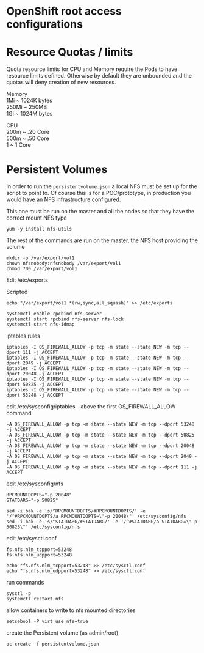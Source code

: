 OpenShift root access configurations
===

# Resource Quotas / limits

Quota resource limits for CPU and Memory require the Pods to have resource limits defined.  Otherwise by default they are unbounded and the quotas will deny creation of new resources.

Memory  
1Mi ~ 1024K bytes  
250Mi ~ 250MB  
1Gi ~ 1024M bytes  

CPU  
200m ~ .20 Core  
500m ~ .50 Core  
1 ~ 1 Core  


# Persistent Volumes

In order to run the `persistentvolume.json` a local NFS must be set up for the script to point to.  Of course this is for a POC/prototype, in production you would have an NFS infrastructure configured.

This one must be run on the master and all the nodes so that they have the correct mount NFS type

	yum -y install nfs-utils

The rest of the commands are run on the master, the NFS host providing the volume

	mkdir -p /var/export/vol1
	chown nfsnobody:nfsnobody /var/export/vol1
	chmod 700 /var/export/vol1

Edit /etc/exports

Scripted

	echo "/var/export/vol1 *(rw,sync,all_squash)" >> /etc/exports

	systemctl enable rpcbind nfs-server
	systemctl start rpcbind nfs-server nfs-lock 
	systemctl start nfs-idmap

iptables rules

	iptables -I OS_FIREWALL_ALLOW -p tcp -m state --state NEW -m tcp --dport 111 -j ACCEPT
	iptables -I OS_FIREWALL_ALLOW -p tcp -m state --state NEW -m tcp --dport 2049 -j ACCEPT
	iptables -I OS_FIREWALL_ALLOW -p tcp -m state --state NEW -m tcp --dport 20048 -j ACCEPT
	iptables -I OS_FIREWALL_ALLOW -p tcp -m state --state NEW -m tcp --dport 50825 -j ACCEPT
	iptables -I OS_FIREWALL_ALLOW -p tcp -m state --state NEW -m tcp --dport 53248 -j ACCEPT

edit /etc/sysconfig/iptables - above the first OS_FIREWALL_ALLOW command

	-A OS_FIREWALL_ALLOW -p tcp -m state --state NEW -m tcp --dport 53248 -j ACCEPT
	-A OS_FIREWALL_ALLOW -p tcp -m state --state NEW -m tcp --dport 50825 -j ACCEPT
	-A OS_FIREWALL_ALLOW -p tcp -m state --state NEW -m tcp --dport 20048 -j ACCEPT
	-A OS_FIREWALL_ALLOW -p tcp -m state --state NEW -m tcp --dport 2049 -j ACCEPT
	-A OS_FIREWALL_ALLOW -p tcp -m state --state NEW -m tcp --dport 111 -j ACCEPT

edit /etc/sysconfig/nfs

	RPCMOUNTDOPTS="-p 20048"
	STATDARG="-p 50825"
	
	sed -i.bak -e 's/^RPCMOUNTDOPTS/#RPCMOUNTDOPTS/' -e '/^#RPCMOUNTDOPTS/a RPCMOUNTDOPTS=\"-p 20048\"' /etc/sysconfig/nfs	
	sed -i.bak -e 's/^STATDARG/#STATDARG/' -e '/^#STATDARG/a STATDARG=\"-p 50825\"' /etc/sysconfig/nfs	

edit /etc/sysctl.conf

	fs.nfs.nlm_tcpport=53248
	fs.nfs.nlm_udpport=53248
	
	echo "fs.nfs.nlm_tcpport=53248" >> /etc/sysctl.conf
	echo "fs.nfs.nlm_udpport=53248" >> /etc/sysctl.conf

run commands

	sysctl -p
	systemctl restart nfs

allow containers to write to nfs mounted directories

	setsebool -P virt_use_nfs=true
	
create the Persistent volume (as admin/root)
	
	oc create -f persistentvolume.json
	